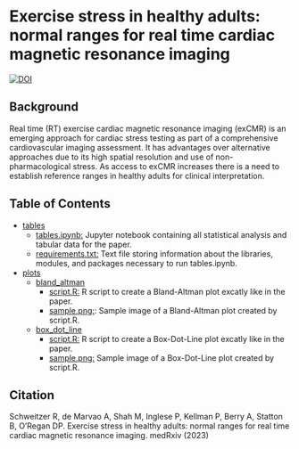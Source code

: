 
# Exercise stress in healthy adults: normal ranges for real time cardiac magnetic resonance imaging

[![DOI](https://zenodo.org/badge/674581799.svg)](https://zenodo.org/badge/latestdoi/674581799)

## Background
Real time (RT) exercise cardiac magnetic resonance imaging (exCMR) is an emerging approach for cardiac stress testing as part of a comprehensive cardiovascular imaging assessment. It has advantages over alternative approaches due to its high spatial resolution and use of non-pharmacological stress. As access to exCMR increases there is a need to establish reference ranges in healthy adults for clinical interpretation.

## Table of Contents
* [tables](https://github.com/ImperialCollegeLondon/exCMR/tree/main/tables)
  * [tables.ipynb:](https://github.com/ImperialCollegeLondon/exCMR/blob/main/tables/tables.ipynb) Jupyter notebook containing all statistical analysis and tabular data for the paper.
  * [requirements.txt:](https://github.com/ImperialCollegeLondon/exCMR/blob/main/tables/requirements.txt) Text file storing information about the libraries, modules, and packages necessary to run tables.ipynb.
* [plots](https://github.com/ImperialCollegeLondon/exCMR/blob/main/plots)
  * [bland_altman](https://github.com/ImperialCollegeLondon/exCMR/blob/main/plots/bland_altman)
    * [script.R:](https://github.com/ImperialCollegeLondon/exCMR/blob/main/plots/bland_altman/script.R) R script to create a Bland-Altman plot excatly like in the paper.
    * [sample.png:](https://github.com/ImperialCollegeLondon/exCMR/blob/main/plots/bland_altman/sample.png): Sample image of a Bland-Altman plot created by script.R.
  * [box_dot_line](https://github.com/ImperialCollegeLondon/exCMR/blob/main/plots/box_dot_line)
    * [script.R:](https://github.com/ImperialCollegeLondon/exCMR/blob/main/plots/box_dot_line/script.R) R script to create a Box-Dot-Line plot excatly like in the paper.
    * [sample.png:](https://github.com/ImperialCollegeLondon/exCMR/blob/main/plots/box_dot_line/sample.png) Sample image of a Box-Dot-Line plot created by script.R.
   
 ## Citation

Schweitzer R, de Marvao A, Shah M, Inglese P, Kellman P, Berry A, Statton B, O’Regan DP. Exercise stress in healthy adults: normal ranges for real time cardiac magnetic resonance imaging. medRxiv (2023)
